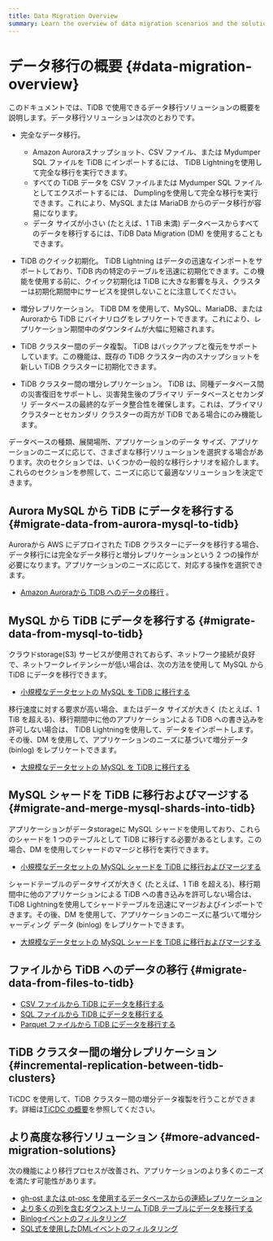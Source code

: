 ```yaml
---
title: Data Migration Overview
summary: Learn the overview of data migration scenarios and the solutions.
---
```


# データ移行の概要 {#data-migration-overview}

このドキュメントでは、TiDB で使用できるデータ移行ソリューションの概要を説明します。データ移行ソリューションは次のとおりです。

-   完全なデータ移行。
    -   Amazon Auroraスナップショット、CSV ファイル、または Mydumper SQL ファイルを TiDB にインポートするには、 TiDB Lightningを使用して完全な移行を実行できます。
    -   すべての TiDB データを CSV ファイルまたは Mydumper SQL ファイルとしてエクスポートするには、 Dumplingを使用して完全な移行を実行できます。これにより、MySQL または MariaDB からのデータ移行が容易になります。
    -   データ サイズが小さい (たとえば、1 TiB 未満) データベースからすべてのデータを移行するには、TiDB Data Migration (DM) を使用することもできます。

-   TiDB のクイック初期化。 TiDB Lightning はデータの迅速なインポートをサポートしており、TiDB 内の特定のテーブルを迅速に初期化できます。この機能を使用する前に、クイック初期化は TiDB に大きな影響を与え、クラスターは初期化期間中にサービスを提供しないことに注意してください。

-   増分レプリケーション。 TiDB DM を使用して、MySQL、MariaDB、またはAuroraから TiDB にバイナリログをレプリケートできます。これにより、レプリケーション期間中のダウンタイムが大幅に短縮されます。

-   TiDB クラスター間のデータ複製。 TiDB はバックアップと復元をサポートしています。この機能は、既存の TiDB クラスター内のスナップショットを新しい TiDB クラスターに初期化できます。

-   TiDB クラスター間の増分レプリケーション。 TiDB は、同種データベース間の災害復旧をサポートし、災害発生後のプライマリ データベースとセカンダリ データベースの最終的なデータ整合性を確保します。これは、プライマリ クラスターとセカンダリ クラスターの両方が TiDB である場合にのみ機能します。

データベースの種類、展開場所、アプリケーションのデータ サイズ、アプリケーションのニーズに応じて、さまざまな移行ソリューションを選択する場合があります。次のセクションでは、いくつかの一般的な移行シナリオを紹介します。これらのセクションを参照して、ニーズに応じて最適なソリューションを決定できます。

## Aurora MySQL から TiDB にデータを移行する {#migrate-data-from-aurora-mysql-to-tidb}

Auroraから AWS にデプロイされた TiDB クラスターにデータを移行する場合、データ移行には完全なデータ移行と増分レプリケーションという 2 つの操作が必要になります。アプリケーションのニーズに応じて、対応する操作を選択できます。

-   [<a href="/migrate-aurora-to-tidb.md">Amazon Auroraから TiDB へのデータの移行</a>](/migrate-aurora-to-tidb.md) 。

## MySQL から TiDB にデータを移行する {#migrate-data-from-mysql-to-tidb}

クラウドstorage(S3) サービスが使用されておらず、ネットワーク接続が良好で、ネットワークレイテンシーが低い場合は、次の方法を使用して MySQL から TiDB にデータを移行できます。

-   [<a href="/migrate-small-mysql-to-tidb.md">小規模なデータセットの MySQL を TiDB に移行する</a>](/migrate-small-mysql-to-tidb.md)

移行速度に対する要求が高い場合、またはデータ サイズが大きく (たとえば、1 TiB を超える)、移行期間中に他のアプリケーションによる TiDB への書き込みを許可しない場合は、 TiDB Lightningを使用して、データをインポートします。その後、DM を使用して、アプリケーションのニーズに基づいて増分データ (binlog) をレプリケートできます。

-   [<a href="/migrate-large-mysql-to-tidb.md">大規模なデータセットの MySQL を TiDB に移行する</a>](/migrate-large-mysql-to-tidb.md)

## MySQL シャードを TiDB に移行およびマージする {#migrate-and-merge-mysql-shards-into-tidb}

アプリケーションがデータstorageに MySQL シャードを使用しており、これらのシャードを 1 つのテーブルとして TiDB に移行する必要があるとします。この場合、DM を使用してシャードのマージと移行を実行できます。

-   [<a href="/migrate-small-mysql-shards-to-tidb.md">小規模なデータセットの MySQL シャードを TiDB に移行およびマージする</a>](/migrate-small-mysql-shards-to-tidb.md)

シャードテーブルのデータサイズが大きく (たとえば、1 TiB を超える)、移行期間中に他のアプリケーションによる TiDB への書き込みを許可しない場合は、 TiDB Lightningを使用してシャードテーブルを迅速にマージおよびインポートできます。その後、DM を使用して、アプリケーションのニーズに基づいて増分シャーディング データ (binlog) をレプリケートできます。

-   [<a href="/migrate-large-mysql-shards-to-tidb.md">大規模なデータセットの MySQL シャードを TiDB に移行およびマージする</a>](/migrate-large-mysql-shards-to-tidb.md)

## ファイルから TiDB へのデータの移行 {#migrate-data-from-files-to-tidb}

-   [<a href="/migrate-from-csv-files-to-tidb.md">CSV ファイルから TiDB にデータを移行する</a>](/migrate-from-csv-files-to-tidb.md)
-   [<a href="/migrate-from-sql-files-to-tidb.md">SQL ファイルから TiDB にデータを移行する</a>](/migrate-from-sql-files-to-tidb.md)
-   [<a href="/migrate-from-parquet-files-to-tidb.md">Parquet ファイルから TiDB にデータを移行する</a>](/migrate-from-parquet-files-to-tidb.md)

## TiDB クラスター間の増分レプリケーション {#incremental-replication-between-tidb-clusters}

TiCDC を使用して、TiDB クラスター間の増分データ複製を行うことができます。詳細は[<a href="/ticdc/ticdc-overview.md">TiCDC の概要</a>](/ticdc/ticdc-overview.md)を参照してください。

## より高度な移行ソリューション {#more-advanced-migration-solutions}

次の機能により移行プロセスが改善され、アプリケーションのより多くのニーズを満たす可能性があります。

-   [<a href="/migrate-with-pt-ghost.md">gh-ost または pt-osc を使用するデータベースからの連続レプリケーション</a>](/migrate-with-pt-ghost.md)
-   [<a href="/migrate-with-more-columns-downstream.md">より多くの列を含むダウンストリーム TiDB テーブルにデータを移行する</a>](/migrate-with-more-columns-downstream.md)
-   [<a href="/filter-binlog-event.md">Binlogイベントのフィルタリング</a>](/filter-binlog-event.md)
-   [<a href="/filter-dml-event.md">SQL式を使用したDMLイベントのフィルタリング</a>](/filter-dml-event.md)
